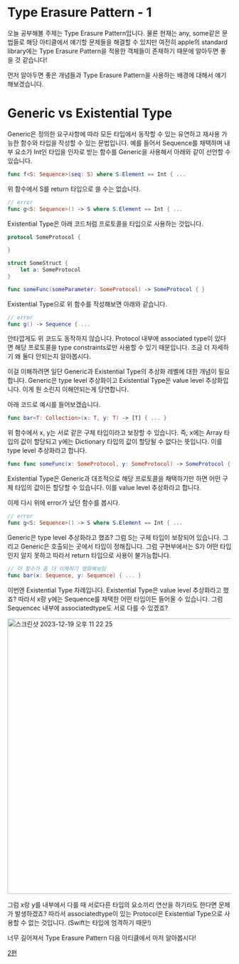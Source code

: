 # Type Erasure Pattern - 1

오늘 공부해볼 주제는 Type Erasure Pattern입니다.
물론 현재는 any, some같은 문법들로 해당 아티클에서 얘기할 문제들을 해결할 수 있지만 여전히 apple의 standard library에는 Type Erasure Pattern을 적용한 객체들이 존재하기 때문에 알아두면 좋을 것 같습니다!

먼저 알아두면 좋은 개념들과 Type Erasure Pattern을 사용하는 배경에 대해서 얘기해보겠습니다.

# Generic vs Existential Type
Generic은 정의한 요구사항에 따라 모든 타입에서 동작할 수 있는 유연하고 재사용 가능한 함수와 타입을 작성할 수 있는 문법입니다.
예를 들어서 Sequence를 채택하며  내부 요소가 Int인 타입을 인자로 받는 함수를 Generic을 사용해서 아래와 같이 선언할 수 있습니다.

```swift
func f<S: Sequence>(seq: S) where S.Element == Int { ...
```

위 함수에서 S를 return 타입으로 쓸 수는 없습니다.
```swift
// error
func g<S: Sequence>() -> S where S.Element == Int { ...
```

Existential Type은 아래 코드처럼 프로토콜을 타입으로 사용하는 것입니다.

```swift
protocol SomeProtocol {
    
}

struct SomeStruct {
    let a: SomeProtocol
}

func someFunc(someParameter: SomeProtocol) -> SomeProtocol { }
```

Existential Type으로 위 함수를 작성해보면 아래와 같습니다.

```swift
// error
func g() -> Sequence { ...
```

안타깝게도 위 코드도 동작하지 않습니다.
Protocol 내부에 associated type이 있다면 해당 프로토콜을 type constraints로만 사용할 수 있기 때문입니다.
조금 더 자세하기 왜 둘다 안되는지 알아봅시다.

이걸 이해하려면 일단 Generic과 Existential Type의 추상화 레벨에 대한 개념이 필요합니다.
Generic은 type level 추상화이고 Existential Type은 value level 추상화입니다.
이게 뭔 소린지 이해안되는게 당연합니다.

아래 코드로 예시를 들어보겠습니다.

```swift
func bar<T: Collection>(x: T, y: T) -> [T] { ... }
```

위 함수에서 x, y는 서로 같은 구체 타입이라고 보장할 수 있습니다. 즉, x에는 Array 타입의 값이 할당되고 y에는 Dictionary 타입의 값이 할당될 수 없다는 뜻입니다. 이를 type level 추상화라고 합니다.
```swift
func func someFunc(x: SomeProtocol, y: SomeProtocol) -> SomeProtocol { }
```
Existential Type은 Generic과 대조적으로 해당 프로토콜을 채택하기만 하면 어떤 구체 타입의 값이든 할당할 수 있습니다. 이를 value level 추상화라고 합니다.

이제 다시 위에 error가 났던 함수를 봅시다.

```swift
// error
func g<S: Sequence>() -> S where S.Element == Int { ...
```
Generic은 type level 추상화라고 했죠?
그럼 S는 구체 타입이 보장되어 있습니다. 그리고 Generic은 호출되는 곳에서 타입이 정해집니다. 그럼 구현부에서는 S가 어떤 타입인지 알지 못하고 따라서 return 타입으로 사용이 불가능합니다.

```swift
// 이 함수가 좀 더 이해하기 명화해보임
func bar(x: Sequence, y: Sequence) { ... }
```
이번엔 Existential Type 차례입니다.
Existential Type은 value level 추상화라고 했죠?
따라서 x랑 y에는 Sequence를 채택한 어떤 타입이든 들어올 수 있습니다.
그럼 Sequencec 내부에 associatedtype도 서로 다를 수 있겠죠?

<img width="617" alt="스크린샷 2023-12-19 오후 11 22 25" src="https://github.com/lxodud/UnderTheSwift/assets/85005933/700c91a8-0c44-4ad4-94ba-509f65a47e08">

그럼 x랑 y를 내부에서 다룰 때 서로다른 타입의 요소끼리 연산을 하기라도 한다면 문제가 발생하겠죠?
따라서 associatedtype이 있는 Protocol은 Existential Type으로 사용할 수 없는 것입니다. (Swift는 타입에 엄격하기 때문!)

너무 길어져서 Type Erasure Pattern 다음 아티클에서 마저 알아봅시다!

[2편](https://github.com/lxodud/UnderTheSwift/blob/main/doc/231231-Type%20Erasure%20Pattern-2.md)
